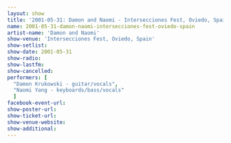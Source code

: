 ```yaml
---
layout: show
title: '2001-05-31: Damon and Naomi - Intersecciones Fest, Oviedo, Spain'
name: 2001-05-31-damon-naomi-intersecciones-fest-oviedo-spain
artist-name: 'Damon and Naomi'
show-venue: 'Intersecciones Fest, Oviedo, Spain'
show-setlist: 
show-date: 2001-05-31
show-radio: 
show-lastfm: 
show-cancelled: 
performers: [
  "Damon Krukowski - guitar/vocals",
  "Naomi Yang - keyboards/bass/vocals"
  ]
facebook-event-url: 
show-poster-url: 
show-ticket-url: 
show-venue-website: 
show-additional: 
---
```


